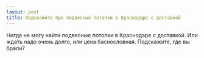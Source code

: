 ```yaml
---
layout: post 
title: Подскажите про подвесные потолки в Краснодаре с доставкой 
--- 
```

Нигде не могу найти подвесные потолки в Краснодаре с доставкой. Или ждать надо очень долго, или цена баснословная. Подскажите, где вы брали?